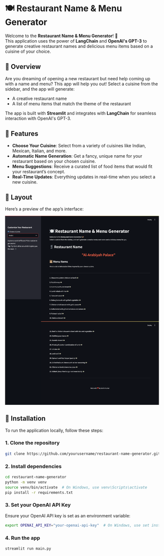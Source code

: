 # 🍽️ Restaurant Name & Menu Generator

Welcome to the **Restaurant Name & Menu Generator**! 🎉  
This application uses the power of **LangChain** and **OpenAI's GPT-3** to generate creative restaurant names and delicious menu items based on a cuisine of your choice.

## 📌 Overview

Are you dreaming of opening a new restaurant but need help coming up with a name and menu? This app will help you out! Select a cuisine from the sidebar, and the app will generate:

- A creative restaurant name
- A list of menu items that match the theme of the restaurant

The app is built with **Streamlit** and integrates with **LangChain** for seamless interaction with OpenAI's GPT-3.

## 🚀 Features

- **Choose Your Cuisine**: Select from a variety of cuisines like Indian, Mexican, Italian, and more.
- **Automatic Name Generation**: Get a fancy, unique name for your restaurant based on your chosen cuisine.
- **Menu Suggestions**: Receive a curated list of food items that would fit your restaurant’s concept.
- **Real-Time Updates**: Everything updates in real-time when you select a new cuisine.

## 📸 Layout

Here’s a preview of the app’s interface:

![Layout Preview](App.png)

## 🔧 Installation

To run the application locally, follow these steps:

### 1. Clone the repository

```bash
git clone https://github.com/yourusername/restaurant-name-generator.git
```

### 2. Install dependencies

```bash
cd restaurant-name-generator
python -m venv venv
source venv/bin/activate  # On Windows, use venv\Scripts\activate
pip install -r requirements.txt
```

### 3. Set your OpenAI API Key

Ensure your OpenAI API key is set as an environment variable:

```bash
export OPENAI_API_KEY="your-openai-api-key"  # On Windows, use set instead of export
```

### 4. Run the app

```bash
streamlit run main.py
```

